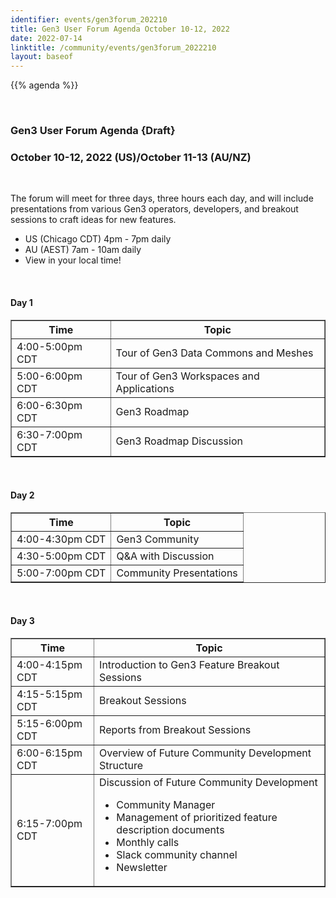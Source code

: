 ```yaml
---
identifier: events/gen3forum_202210
title: Gen3 User Forum Agenda October 10-12, 2022
date: 2022-07-14
linktitle: /community/events/gen3forum_2022210
layout: baseof
---
```



{{% agenda %}}

<br>

### Gen3 User Forum Agenda {Draft}
### October 10-12, 2022 (US)/October 11-13 (AU/NZ)

<br>

The forum will meet for three days, three hours each day, and will include presentations from various Gen3 operators, developers, and breakout sessions to craft ideas for new features.
<ul>
   <li> US (Chicago CDT) 4pm - 7pm daily
   <li> AU (AEST) 7am - 10am daily  </li>
   <li> <a href:   >View in your local time</a>! </li>
</ul>

<br>

#### Day 1

<table border=1 cellspacing="0" width="700">
  <tr>
    <th> Time </th>
    <th> Topic </th>
  </tr>
  <tr>
    <td> 4:00-5:00pm CDT </td>
    <td> Tour of Gen3 Data Commons and Meshes </td>
  </tr>
  <tr>
    <td> 5:00-6:00pm CDT  </td> <td> Tour of Gen3 Workspaces and Applications </td>
  </tr>
  <tr>
    <td> 6:00-6:30pm CDT </td> <td> Gen3 Roadmap </td>
  </tr>
  <tr>
    <td>6:30-7:00pm CDT </td> <td> Gen3 Roadmap Discussion </td>
  </tr>
</table>

<br>

#### Day 2

<table border=1 cellspacing="0" width="700">
  <tr>
    <th> Time </th>
    <th> Topic </th>
  </tr>
  <tr>
    <td> 4:00-4:30pm CDT </td> <td> Gen3 Community </td>
  </tr>
  <tr>
     <td> 4:30-5:00pm CDT </td>  <td> Q&A with Discussion </td>
  </tr>
  <tr>
    <td> 5:00-7:00pm CDT </td> <td> Community Presentations </td>
  </tr>
</table>

<br>

#### Day 3

<table border=1 cellspacing="0" width="700">
  <tr>
    <th> Time </th>
    <th> Topic </th>
  </tr>
   <tr>
      <td> 4:00-4:15pm CDT </td> <td> Introduction to Gen3 Feature Breakout Sessions </td>
   </tr>
     <td> 4:15-5:15pm CDT </td> <td>  Breakout Sessions </td>
  </tr>
   <tr>
    <td> 5:15-6:00pm CDT </td> <td>  Reports from Breakout Sessions </td>
  </tr>
  <tr>
    <td> 6:00-6:15pm CDT </td> <td> Overview of Future Community Development Structure </td>
  </tr>
  <tr>
   <td> 6:15-7:00pm CDT </td>
   <td> Discussion of Future Community Development <ul><li> Community Manager </li> <li> Management of prioritized feature description documents </li> <li> Monthly calls </li> <li> Slack community channel </li> <li> Newsletter </li> </ul> </td>
  </tr>
</table>
